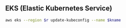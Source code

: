 EKS (Elastic Kubernetes Service)
-


````sh
aws eks --region $r update-kubeconfig --name $kname
````
